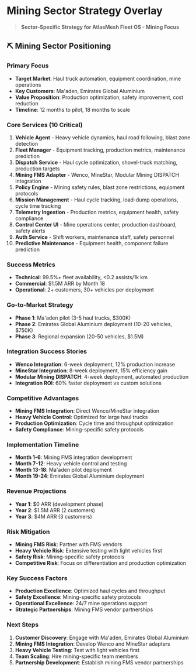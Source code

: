 # Mining Sector Strategy Overlay

> **Sector-Specific Strategy for AtlasMesh Fleet OS - Mining Focus**

## ⛏️ **Mining Sector Positioning**

### **Primary Focus**
- **Target Market**: Haul truck automation, equipment coordination, mine operations
- **Key Customers**: Ma'aden, Emirates Global Aluminium
- **Value Proposition**: Production optimization, safety improvement, cost reduction
- **Timeline**: 12 months to pilot, 18 months to scale

### **Core Services (10 Critical)**
1. **Vehicle Agent** - Heavy vehicle dynamics, haul road following, blast zone detection
2. **Fleet Manager** - Equipment tracking, production metrics, maintenance prediction
3. **Dispatch Service** - Haul cycle optimization, shovel-truck matching, production targets
4. **Mining FMS Adapter** - Wenco, MineStar, Modular Mining DISPATCH integration
5. **Policy Engine** - Mining safety rules, blast zone restrictions, equipment protocols
6. **Mission Management** - Haul cycle tracking, load-dump operations, cycle time tracking
7. **Telemetry Ingestion** - Production metrics, equipment health, safety compliance
8. **Control Center UI** - Mine operations center, production dashboard, safety alerts
9. **Auth Service** - Shift workers, maintenance staff, safety personnel
10. **Predictive Maintenance** - Equipment health, component failure prediction

### **Success Metrics**
- **Technical**: 99.5%+ fleet availability, <0.2 assists/1k km
- **Commercial**: $1.5M ARR by Month 18
- **Operational**: 2+ customers, 30+ vehicles per deployment

### **Go-to-Market Strategy**
- **Phase 1**: Ma'aden pilot (3-5 haul trucks, $300K)
- **Phase 2**: Emirates Global Aluminium deployment (10-20 vehicles, $750K)
- **Phase 3**: Regional expansion (20-50 vehicles, $1.5M)

### **Integration Success Stories**
- **Wenco Integration**: 6-week deployment, 12% production increase
- **MineStar Integration**: 8-week deployment, 15% efficiency gain
- **Modular Mining DISPATCH**: 4-week deployment, automated production
- **Integration ROI**: 60% faster deployment vs custom solutions

### **Competitive Advantages**
- **Mining FMS Integration**: Direct Wenco/MineStar integration
- **Heavy Vehicle Control**: Optimized for large haul trucks
- **Production Optimization**: Cycle time and throughput optimization
- **Safety Compliance**: Mining-specific safety protocols

### **Implementation Timeline**
- **Month 1-6**: Mining FMS integration development
- **Month 7-12**: Heavy vehicle control and testing
- **Month 13-18**: Ma'aden pilot deployment
- **Month 19-24**: Emirates Global Aluminium deployment

### **Revenue Projections**
- **Year 1**: $0 ARR (development phase)
- **Year 2**: $1.5M ARR (2 customers)
- **Year 3**: $4M ARR (3 customers)

### **Risk Mitigation**
- **Mining FMS Risk**: Partner with FMS vendors
- **Heavy Vehicle Risk**: Extensive testing with light vehicles first
- **Safety Risk**: Mining-specific safety protocols
- **Competitive Risk**: Focus on differentiation and production optimization

### **Key Success Factors**
- **Production Excellence**: Optimized haul cycles and throughput
- **Safety Excellence**: Mining-specific safety protocols
- **Operational Excellence**: 24/7 mine operations support
- **Strategic Partnerships**: Mining FMS vendor partnerships

### **Next Steps**
1. **Customer Discovery**: Engage with Ma'aden, Emirates Global Aluminium
2. **Mining FMS Integration**: Develop Wenco and MineStar adapters
3. **Heavy Vehicle Testing**: Test with light vehicles first
4. **Team Scaling**: Hire mining-specific team members
5. **Partnership Development**: Establish mining FMS vendor partnerships

